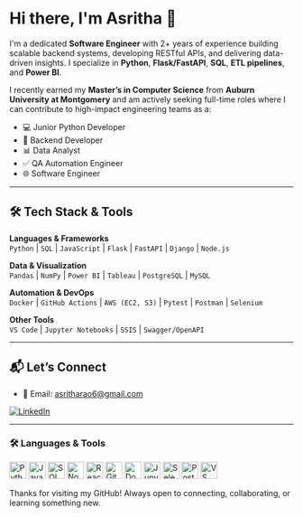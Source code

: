 # Hi there, I'm Asritha 👋

I'm a dedicated **Software Engineer** with 2+ years of experience building scalable backend systems, developing RESTful APIs, and delivering data-driven insights. I specialize in **Python**, **Flask/FastAPI**, **SQL**, **ETL pipelines**, and **Power BI**.

I recently earned my **Master’s in Computer Science** from **Auburn University at Montgomery** and am actively seeking full-time roles where I can contribute to high-impact engineering teams as a:

- 💻 Junior Python Developer  
- 🔧 Backend Developer  
- 📊 Data Analyst  
- ✅ QA Automation Engineer  
- 🌐 Software Engineer

---

## 🛠️ Tech Stack & Tools

**Languages & Frameworks**  
`Python` | `SQL` | `JavaScript` | `Flask` | `FastAPI` | `Django` | `Node.js`

**Data & Visualization**  
`Pandas` | `NumPy` | `Power BI` | `Tableau` | `PostgreSQL` | `MySQL`

**Automation & DevOps**  
`Docker` | `GitHub Actions` | `AWS (EC2, S3)` | `Pytest` | `Postman` | `Selenium`

**Other Tools**  
`VS Code` | `Jupyter Notebooks` | `SSIS` | `Swagger/OpenAPI`

---

## 📬 Let’s Connect

- 📧 Email: [asritharao6@gmail.com](mailto:asritharao6@gmail.com)  

[![LinkedIn](https://img.shields.io/badge/LinkedIn-blue?style=for-the-badge&logo=linkedin)](https://www.linkedin.com/in/asritha-rao610/)

---

### 🛠️ Languages & Tools

<p align="left">
  <img src="https://cdn.jsdelivr.net/gh/devicons/devicon/icons/python/python-original.svg" height="30" alt="Python" />
  <img src="https://cdn.jsdelivr.net/gh/devicons/devicon/icons/javascript/javascript-original.svg" height="30" alt="JavaScript" />
  <img src="https://cdn.jsdelivr.net/gh/devicons/devicon/icons/mysql/mysql-original.svg" height="30" alt="SQL" />
  <img src="https://cdn.jsdelivr.net/gh/devicons/devicon/icons/nodejs/nodejs-original.svg" height="30" alt="Node.js" />
  <img src="https://cdn.jsdelivr.net/gh/devicons/devicon/icons/react/react-original.svg" height="30" alt="React" />
  <img src="https://cdn.jsdelivr.net/gh/devicons/devicon/icons/git/git-original.svg" height="30" alt="Git" />
  <img src="https://cdn.jsdelivr.net/gh/devicons/devicon/icons/docker/docker-original.svg" height="30" alt="Docker" />
  <img src="https://cdn.jsdelivr.net/gh/devicons/devicon/icons/jupyter/jupyter-original.svg" height="30" alt="Jupyter" />
  <img src="https://cdn.jsdelivr.net/gh/devicons/devicon/icons/selenium/selenium-original.svg" height="30" alt="Selenium" />
  <img src="https://cdn.jsdelivr.net/gh/devicons/devicon/icons/postgresql/postgresql-original.svg" height="30" alt="PostgreSQL" />
  <img src="https://cdn.jsdelivr.net/gh/devicons/devicon/icons/vscode/vscode-original.svg" height="30" alt="VS Code" />
</p>

Thanks for visiting my GitHub! Always open to connecting, collaborating, or learning something new.
